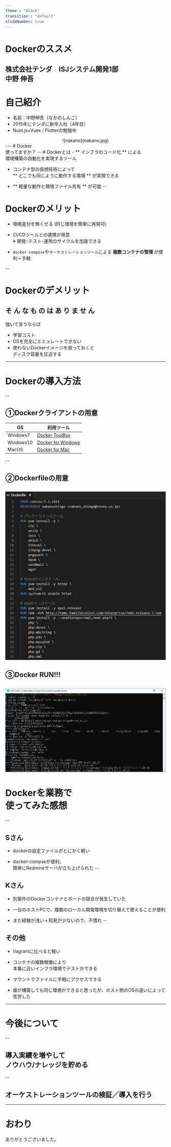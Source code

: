 ```yaml
---
theme : "black"
transition : "default"
slideNumber: true
---
```

# Dockerのススメ
株式会社テンダ　ISJシステム開発1部 <br>
中野 伸吾
---
# 自己紹介
- 名前：中野伸吾（なかのしんご）
- 2015年にテンダに新卒入社（4年目）
- Nuxt.js+Vuex / Flutterの勉強中<br>
<div style="text-align: center;">![nakano](nakano.jpg)</div>
---
# Docker<br>使ってますか？
--
# Dockerとは
- ** インフラのコード化 ** による<br>環境構築の自動化を実現するツール

- コンテナ型の仮想技術によって <br>** どこでも同じように動作する環境 ** が実現できる

- ** 軽量な動作と環境ファイル共有 ** が可能
--
# Dockerのメリット
- 環境差分を無くせる (同じ環境を簡単に再現可)

- CI/CDツールとの連携が用意<br>
※ 開発･テスト･運用のサイクルを加速できる

- `docker-compose`や`オーケストレーションツール`による **複数コンテナの管理** が便利＋手軽

--
# Dockerのデメリット
**そ ん な も の は あ り ま せ ん**
--
強いて言うならば
- 学習コスト
- OSを完全にエミュレートできない
- 使わないDockerイメージを放っておくと<br>ディスク容量を圧迫する
---
# Dockerの導入方法
--
## ①Dockerクライアントの用意

|OS|利用ツール|
|---|---|
| Windows7 | <a href="https://docs.docker.com/toolbox/toolbox_install_windows/">Docker ToolBox</a> |
| Windows10 | <a href="https://docs.docker.com/docker-for-windows/">Docker for Windows</a> |
| MacOS | <a href="https://docs.docker.com/docker-for-mac/">Docker for Mac</a> |
--
## ②Dockerfileの用意
![Dockerfile](dockerfile.png)
--
## ③Docker RUN!!!
![Docker Run](docker_run.png)
---
# Dockerを業務で<br>使ってみた感想
--
## Sさん
- dockerの設定ファイルがとにかく軽い

- docker-compseが便利。<br>簡単にRedmineサーバが立ち上げられた
--
## Kさん
- 別案件のDockerコンテナとポートの競合が発生していた

- 一台のホストPCで、複数のローカル開発環境を切り替えて使えることが便利

- まだ経験が浅い＋知見が少ないので、不慣れ
--
## その他
- Vagrantに比べると軽い

- コンテナの複数稼働により<br>本番に近いインフラ環境でテストかできる

- マウントでファイルに手軽にアクセスできる

- 誰が構築しても同じ環境ができると思ったが、ホスト側のOSの違いによって苦労した
---
# 今後について
--
## 導入実績を増やして<br>ノウハウ/ナレッジを貯める
--
## オーケストレーションツールの検証／導入を行う

<!--

テンダでは、Dockerを使って<br>Webアプリを開発しています

<a href="http://recruit.tenda.co.jp/">興味のある方は、一緒に働いてみませんか？</a>

-->

---
# おわり
ありがとうございました。